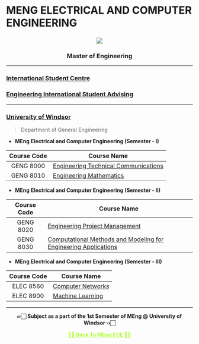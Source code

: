 # MENG ELECTRICAL AND COMPUTER ENGINEERING
  
  <h3 align="center"><img src="https://user-images.githubusercontent.com/54937357/213055321-f2b12c3b-fd54-47ab-88ce-fd758090313e.png"></h3>
  <h3 align="center">Master of Engineering</h3>
  
---

### [International Student Centre](https://github.com/Amey-Thakur/INTERNATIONAL-STUDENT-CENTRE)

### [Engineering International Student Advising](https://github.com/Amey-Thakur/ENGINEERING-INTERNATIONAL-STUDENT-ADVISING)

---

### [University of Windsor](https://www.uwindsor.ca)

  >Department of General Engineering
  
  - **MEng Electrical and Computer Engineering (Semester - I)**

  | Course Code | Course Name |  
  | :-------------: | ------------- |
  | GENG 8000 | [Engineering Technical Communications](https://github.com/Amey-Thakur/ENGINEERING-TECHNICAL-COMMUNICATIONS) |
  | GENG 8010 | [Engineering Mathematics](https://github.com/Amey-Thakur/ENGINEERING-MATHEMATICS) |
  
  
  - **MEng Electrical and Computer Engineering (Semester - II)**

  | Course Code | Course Name |  
  | :-------------: | ------------- |
  | GENG 8020 | [Engineering Project Management](https://github.com/Amey-Thakur/ENGINEERING-PROJECT-MANAGEMENT) |
  | GENG 8030 | [Computational Methods and Modeling for Engineering Applications](https://github.com/Amey-Thakur/COMPUTATIONAL-METHODS-AND-MODELING-FOR-ENGINEERING-APPLICATIONS) |


  - **MEng Electrical and Computer Engineering (Semester - III)**

  | Course Code | Course Name |  
  | :-------------: | ------------- |
  | ELEC 8560 | [Computer Networks](https://github.com/Amey-Thakur/COMPUTER-NETWORKS) |
  | ELEC 8900 | [Machine Learning](https://github.com/Amey-Thakur/MACHINE--LEARNING) |

---

<p align="center"> <b> 👉🏻 Subject as a part of the 1st Semester of MEng @ University of Windsor 👈🏻 <b> </p>
 
<p align="center"><a href='https://github.com/Amey-Thakur/MENG-ELECTRICAL-AND-COMPUTER-ENGINEERING', style='color: greenyellow;'> ✌🏻 Back To MEng ECE ✌🏻</p>

